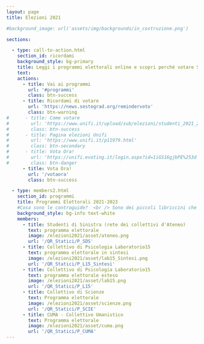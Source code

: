 ```yaml
---
layout: page
title: Elezioni 2021

#background_image: url('assets/img/backgrounds/in_costruzione.png')

sections:

  - type: call-to-action.html
    section_id: ricordami
    background_style: bg-primary
    title: Leggi i programmi elettorali online e scopri perché votare Studenti di Sinistra e i Collettivi l´11 e 12 Maggio 2021! <br /> <br /> Hai paura di dimenticarti di votare? Non Preoccuparti, te lo ricordiamo noi!
    text:
    actions:
      - title: Vai ai programmi
        url: '#programmi'
        class: btn-success
      - title: Ricordami di votare
        url: 'https://news.sestograd.org/remindervoto'
        class: btn-warning
#      - title: Come votare
#        url: 'https://www.unifi.it/upload/sub/elezioni/studenti_2021_2023/guida_voto_eligo.pdf'
#        class: btn-success
#      - title: Pagina elezioni Unifi
#        url: 'https://www.unifi.it/p11979.html'
#        class: btn-secondary
#      - title: Vota Ora!
#        url: 'https://unifi.evoting.it/login.aspx?id=1iGS16gjbPE%253d'
#        class: btn-danger
      - title: Vota Ora!
        url: '/votaora'
        class: btn-success

  - type: members2.html
    section_id: programmi
    title: Programmi Elettorali 2021-2023
    #Cosa sono le controguide?  <br /> Sono dei piccoli libriccini che raccolgono informazioni utili sulla vita all'università, consigli, divertenti aneddoti e informazioni su SdS, i Collettivi e le nostre attività!  <br />
    background_style: bg-info text-white
    members:
      - title: Studenti di Sinistra (rete dei collettivi d'Ateneo)
        text: programma elettorale
        image: /elezioni2021/asset/ateneo.png
        url: '/QR_Statici/P_SDS'
      - title: Collettivo di Psicologia Laboratorio15
        text: programma elettorale in sintesi
        image: /elezioni2021/asset/lab15_Sintesi.png
        url: '/QR_Statici/P_L15_Sintesi'
      - title: Collettivo di Psicologia Laboratorio15
        text: programma elettorale esteso
        image: /elezioni2021/asset/lab15.png
        url: '/QR_Statici/P_L15'
      - title: Collettivo di Scienze
        text: Programma elettorale
        image: /elezioni2021/asset/scienze.png
        url: '/QR_Statici/P_SCIE'
      - title: CUMA - Collettivo Umanistico
        text: Programma elettorale
        image: /elezioni2021/asset/cuma.png
        url: '/QR_Statici/P_CUMA'
---
```

